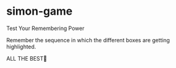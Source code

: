 # simon-game

Test Your Remembering Power

Remember the sequence in which the different boxes are getting highlighted.

ALL THE BEST🎈
